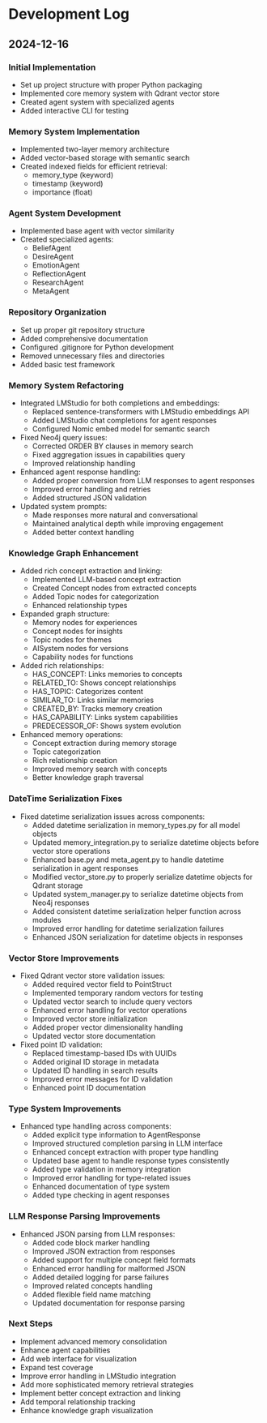 # Development Log

## 2024-12-16

### Initial Implementation
- Set up project structure with proper Python packaging
- Implemented core memory system with Qdrant vector store
- Created agent system with specialized agents
- Added interactive CLI for testing

### Memory System Implementation
- Implemented two-layer memory architecture
- Added vector-based storage with semantic search
- Created indexed fields for efficient retrieval:
  - memory_type (keyword)
  - timestamp (keyword)
  - importance (float)

### Agent System Development
- Implemented base agent with vector similarity
- Created specialized agents:
  - BeliefAgent
  - DesireAgent
  - EmotionAgent
  - ReflectionAgent
  - ResearchAgent
  - MetaAgent

### Repository Organization
- Set up proper git repository structure
- Added comprehensive documentation
- Configured .gitignore for Python development
- Removed unnecessary files and directories
- Added basic test framework

### Memory System Refactoring
- Integrated LMStudio for both completions and embeddings:
  - Replaced sentence-transformers with LMStudio embeddings API
  - Added LMStudio chat completions for agent responses
  - Configured Nomic embed model for semantic search
- Fixed Neo4j query issues:
  - Corrected ORDER BY clauses in memory search
  - Fixed aggregation issues in capabilities query
  - Improved relationship handling
- Enhanced agent response handling:
  - Added proper conversion from LLM responses to agent responses
  - Improved error handling and retries
  - Added structured JSON validation
- Updated system prompts:
  - Made responses more natural and conversational
  - Maintained analytical depth while improving engagement
  - Added better context handling

### Knowledge Graph Enhancement
- Added rich concept extraction and linking:
  - Implemented LLM-based concept extraction
  - Created Concept nodes from extracted concepts
  - Added Topic nodes for categorization
  - Enhanced relationship types
- Expanded graph structure:
  - Memory nodes for experiences
  - Concept nodes for insights
  - Topic nodes for themes
  - AISystem nodes for versions
  - Capability nodes for functions
- Added rich relationships:
  - HAS_CONCEPT: Links memories to concepts
  - RELATED_TO: Shows concept relationships
  - HAS_TOPIC: Categorizes content
  - SIMILAR_TO: Links similar memories
  - CREATED_BY: Tracks memory creation
  - HAS_CAPABILITY: Links system capabilities
  - PREDECESSOR_OF: Shows system evolution
- Enhanced memory operations:
  - Concept extraction during memory storage
  - Topic categorization
  - Rich relationship creation
  - Improved memory search with concepts
  - Better knowledge graph traversal

### DateTime Serialization Fixes
- Fixed datetime serialization issues across components:
  - Added datetime serialization in memory_types.py for all model objects
  - Updated memory_integration.py to serialize datetime objects before vector store operations
  - Enhanced base.py and meta_agent.py to handle datetime serialization in agent responses
  - Modified vector_store.py to properly serialize datetime objects for Qdrant storage
  - Updated system_manager.py to serialize datetime objects from Neo4j responses
  - Added consistent datetime serialization helper function across modules
  - Improved error handling for datetime serialization failures
  - Enhanced JSON serialization for datetime objects in responses

### Vector Store Improvements
- Fixed Qdrant vector store validation issues:
  - Added required vector field to PointStruct
  - Implemented temporary random vectors for testing
  - Updated vector search to include query vectors
  - Enhanced error handling for vector operations
  - Improved vector store initialization
  - Added proper vector dimensionality handling
  - Updated vector store documentation
- Fixed point ID validation:
  - Replaced timestamp-based IDs with UUIDs
  - Added original ID storage in metadata
  - Updated ID handling in search results
  - Improved error messages for ID validation
  - Enhanced point ID documentation

### Type System Improvements
- Enhanced type handling across components:
  - Added explicit type information to AgentResponse
  - Improved structured completion parsing in LLM interface
  - Enhanced concept extraction with proper type handling
  - Updated base agent to handle response types consistently
  - Added type validation in memory integration
  - Improved error handling for type-related issues
  - Enhanced documentation of type system
  - Added type checking in agent responses

### LLM Response Parsing Improvements
- Enhanced JSON parsing from LLM responses:
  - Added code block marker handling
  - Improved JSON extraction from responses
  - Added support for multiple concept field formats
  - Enhanced error handling for malformed JSON
  - Added detailed logging for parse failures
  - Improved related concepts handling
  - Added flexible field name matching
  - Updated documentation for response parsing

### Next Steps
- Implement advanced memory consolidation
- Enhance agent capabilities
- Add web interface for visualization
- Expand test coverage
- Improve error handling in LMStudio integration
- Add more sophisticated memory retrieval strategies
- Implement better concept extraction and linking
- Add temporal relationship tracking
- Enhance knowledge graph visualization
